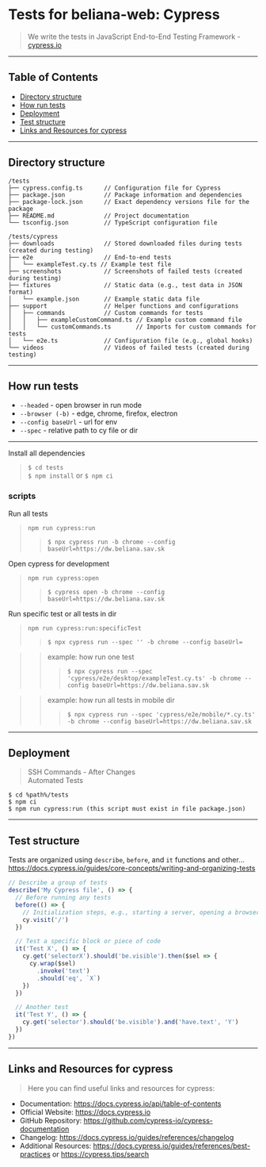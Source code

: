 # Tests for beliana-web: Cypress

> We write the tests in JavaScript End-to-End Testing Framework - [cypress.io](https://www.cypress.io/)

---

## Table of Contents

- [Directory structure](#directory-structure)
- [How run tests](#how-run-tests)
- [Deployment](#deployment)
- [Test structure](#test-structure)
- [Links and Resources for cypress](#links-and-resources-for-cypress) 

---

## Directory structure

```
/tests
├── cypress.config.ts      // Configuration file for Cypress
├── package.json           // Package information and dependencies
├── package-lock.json      // Exact dependency versions file for the package
├── README.md              // Project documentation
└── tsconfig.json          // TypeScript configuration file
```

```
/tests/cypress
├── downloads              // Stored downloaded files during tests (created during testing)
├── e2e                    // End-to-end tests
│   └── exampleTest.cy.ts // Example test file
├── screenshots            // Screenshots of failed tests (created during testing)
├── fixtures               // Static data (e.g., test data in JSON format)
│   └── example.json       // Example static data file
├── support                // Helper functions and configurations
│   ├── commands           // Custom commands for tests
│   │   ├── exampleCustomCommand.ts // Example custom command file
│   │   └── customCommands.ts       // Imports for custom commands for tests
│   └── e2e.ts             // Configuration file (e.g., global hooks)
└── videos                 // Videos of failed tests (created during testing)
```

---

## How run tests

- `--headed` - open browser in run mode
- `--browser (-b)` - edge, chrome, firefox, electron
- `--config baseUrl` - url for env
- `--spec` - relative path to cy file or dir

---

Install all dependencies
> `$ cd tests` <br>
> `$ npm install`  or `$ npm ci`

### scripts

Run all tests
> `npm run cypress:run` <br>
>> `$ npx cypress run -b chrome --config baseUrl=https://dw.beliana.sav.sk`

Open cypress for development
> `npm run cypress:open` <br>
>> `$ cypress open -b chrome --config baseUrl=https://dw.beliana.sav.sk`

Run specific test or all tests in dir
> `npm run cypress:run:specificTest` <br>
>> `$ npx cypress run --spec '' -b chrome --config baseUrl=` <br>

>> example: how run one test <br>
>>> `$ npx cypress run --spec 'cypress/e2e/desktop/exampleTest.cy.ts' -b chrome --config baseUrl=https://dw.beliana.sav.sk` <br>

>> example: how run all tests in mobile dir <br>
>>> `$ npx cypress run --spec 'cypress/e2e/mobile/*.cy.ts' -b chrome --config baseUrl=https://dw.beliana.sav.sk`

---

## Deployment

> SSH Commands - After Changes <br>
Automated Tests

`$ cd %path%/tests` <br>
`$ npm ci` <br>
`$ npm run cypress:run (this script must exist in file package.json)`

---

## Test structure

Tests are organized using  `describe`, `before`, and `it` functions and other... <br>
https://docs.cypress.io/guides/core-concepts/writing-and-organizing-tests

```typescript
// Describe a group of tests
describe('My Cypress file', () => {
  // Before running any tests
  before(() => {
    // Initialization steps, e.g., starting a server, opening a browser
    cy.visit('/')
  })

  // Test a specific block or piece of code
  it('Test X', () => {
    cy.get('selectorX').should('be.visible').then($sel => {
      cy.wrap($sel)
        .invoke('text')
        .should('eq', `X`)
    })
  })

  // Another test
  it('Test Y', () => {
    cy.get('selector').should('be.visible').and('have.text', 'Y')
  })
})
```
---

## Links and Resources for cypress

> Here you can find useful links and resources for cypress:

- Documentation: https://docs.cypress.io/api/table-of-contents
- Official Website: https://docs.cypress.io
- GitHub Repository: https://github.com/cypress-io/cypress-documentation
- Changelog: https://docs.cypress.io/guides/references/changelog
- Additional Resources: https://docs.cypress.io/guides/references/best-practices or https://cypress.tips/search